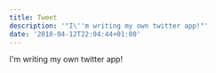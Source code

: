 ```yaml
---
title: Tweet
description: '"I\''m writing my own twitter app!"'
date: '2010-04-12T22:04:44+01:00'
---
```

I\'m writing my own twitter app!
